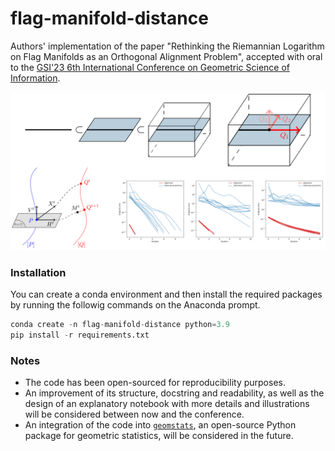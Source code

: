 # flag-manifold-distance
Authors' implementation of the paper "Rethinking the Riemannian Logarithm on Flag Manifolds as an Orthogonal Alignment Problem", accepted with oral to the [GSI'23 6th International Conference on Geometric Science of Information](https://conference-gsi.org/).

![Illustrative summary of the paper](illustrative_summary.png)

### Installation
You can create a conda environment and then install the required packages by running the followig commands on the Anaconda prompt.
```python
conda create -n flag-manifold-distance python=3.9
pip install -r requirements.txt
```

### Notes
- The code has been open-sourced for reproducibility purposes.
- An improvement of its structure, docstring and readability, as well as the design of an explanatory notebook with more details and illustrations will be considered between now and the conference.
- An integration of the code into [`geomstats`](https://github.com/geomstats/geomstats), an open-source Python package for geometric statistics, will be considered in the future. 
